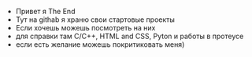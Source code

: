 - Привет я The End
- Тут на githab я храню свои стартовые проекты
- Если хочешь можешь посмотреть на них
- для справки там C/C++, HTML and CSS, Pyton и работы в протеусе
- если есть желание можешь покритиковать меня)

<!---
0TheEnd0/0TheEnd0 is a ✨ special ✨ repository because its `README.md` (this file) appears on your GitHub profile.
You can click the Preview link to take a look at your changes.
--->
